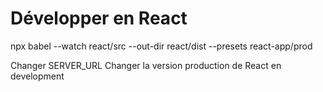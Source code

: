 # Développer en React
npx babel --watch react/src --out-dir react/dist --presets react-app/prod

Changer SERVER_URL
Changer la version production de React en development

